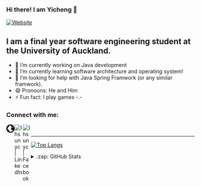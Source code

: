 ### Hi there! I am Yicheng 👋

[![Website](https://img.shields.io/website?label=lhsunyc.com&style=for-the-badge&up_color=green&url=https%3A%2F%2Flhsunyc.com)](https://lhsunyc.com)

## I am a final year software engineering student at the University of Auckland.

- 🔭 I’m currently working on Java development
- 🌱 I’m currently learning software architecture and operating system!
- 🤔 I’m looking for help with Java Spring Framwork (or any similar framwork).
- 😄 Pronouns: He and Him
- ⚡ Fun fact: I play games -.-

### Connect with me:

[<img align="left" alt="lhsunyc.com" width="22px" src="https://raw.githubusercontent.com/iconic/open-iconic/master/svg/globe.svg" />][website]
[<img align="left" alt="lhsunyc | LinkedIn" width="22px" src="https://cdn.jsdelivr.net/npm/simple-icons@v3/icons/linkedin.svg" />][linkedin]
[<img align="left" alt="lhsunyc | Facebook" width="22px" src="https://cdn.jsdelivr.net/npm/simple-icons@3.13.0/icons/facebook.svg" />][facebook]

<br />

---

<!-- <details>
  <summary>:zap: Top Language</summary>
  
  <img align="left" alt="lhsunyc's Top language" src="https://github-readme-stats.vercel.app/api/top-langs/?username=lhsunyc&show_icons=true&hide_border=true" />

</details> -->

[![Top Langs](https://github-readme-stats.vercel.app/api/top-langs/?username=lhsunyc&layout=compact)](https://github.com/lhsunyc?tab=repositories)

<details>
  <summary>:zap: GitHub Stats</summary>
  
  <img align="left" alt="lhsunyc's GitHub Stats" src="https://github-readme-stats.codestackr.vercel.app/api?username=lhsunyc&show_icons=true&hide_border=true" />

</details>



[website]: https://lhsunyc.com
[linkedin]: https://www.linkedin.com/in/yicheng-sun-2a51b0182/
[facebook]: https://www.facebook.com/profile.php?id=100009207615667

<!--
**lhsunyc/lhsunyc** is a ✨ _special_ ✨ repository because its `README.md` (this file) appears on your GitHub profile.

Here are some ideas to get you started:

- 🔭 I’m currently working on ...
- 🌱 I’m currently learning ...
- 👯 I’m looking to collaborate on ...
- 🤔 I’m looking for help with ...
- 💬 Ask me about ...
- 📫 How to reach me: ...
- 😄 Pronouns: ...
- ⚡ Fun fact: ...
-->
